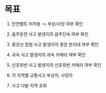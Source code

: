 # 목표

1. 안전벨트 미착용 -> 부상/사망 여부 확인

2. 음주운전 사고 발생지의 음주단속 여부 확인

3. 중앙선 침범 사고 발생지의 중앙 분리대 여부 확인

4. 과속 사고 발생지의 과속 카메라 여부 확인

5. 신호위반 사고 발생지의 신호위반 카메라 여부 확인

6. 각 지역별 교통사고 부상자, 사망자

7. 사고 다발 지역 조회

